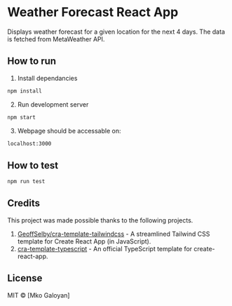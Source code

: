 # Weather Forecast React App

Displays weather forecast for a given location for the next 4 days.
The data is fetched from MetaWeather API.

## How to run
1. Install dependancies
```bash
npm install
```
2. Run development server
```bash
npm start
```
3. Webpage should be accessable on:
```bash
localhost:3000
```

## How to test

```bash
npm run test
```

## Credits

This project was made possible thanks to the following projects.

1. [GeoffSelby/cra-template-tailwindcss](https://github.com/GeoffSelby/cra-template-tailwindcss) - A streamlined Tailwind CSS template for Create React App (in JavaScript).
2. [cra-template-typescript](https://github.com/facebook/create-react-app/tree/master/packages/cra-template-typescript) - An official TypeScript template for create-react-app.

## License

MIT © [Mko Galoyan]

